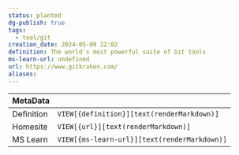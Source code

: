 ```yaml
---
status: planted
dg-publish: true
tags:
  - tool/git
creation_date: 2024-05-09 22:02
definition: The world's most powerful suite of Git tools
ms-learn-url: undefined
url: https://www.gitkraken.com/
aliases:
---
```


| MetaData   |                                              |
| ---------- | -------------------------------------------- |
| Definition | `VIEW[{definition}][text(renderMarkdown)]`   |
| Homesite   | `VIEW[{url}][text(renderMarkdown)]`          |
| MS Learn   | `VIEW[{ms-learn-url}][text(renderMarkdown)]` |
